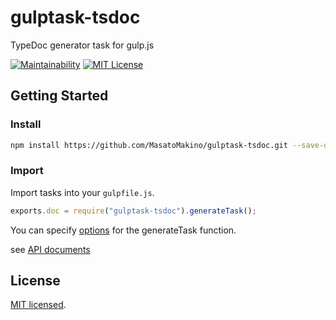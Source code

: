 # gulptask-tsdoc

TypeDoc generator task for gulp.js

[![Maintainability](https://api.codeclimate.com/v1/badges/31e5e15dd3eb950d6b3a/maintainability)](https://codeclimate.com/github/MasatoMakino/gulptask-tsdoc/maintainability)
[![MIT License](http://img.shields.io/badge/license-MIT-blue.svg?style=flat)](LICENSE)

## Getting Started

### Install

```bash
npm install https://github.com/MasatoMakino/gulptask-tsdoc.git --save-dev
```

### Import

Import tasks into your `gulpfile.js`.

```gulpfile.js
exports.doc = require("gulptask-tsdoc").generateTask();
```
You can specify [options](https://masatomakino.github.io/gulptask-tsdoc/api/interfaces/option.html) for the generateTask function.

see [API documents](https://masatomakino.github.io/gulptask-tsdoc/api/)

## License

[MIT licensed](LICENSE).
